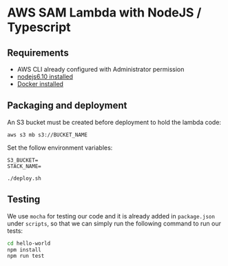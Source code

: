 # AWS SAM Lambda with NodeJS / Typescript

## Requirements

* AWS CLI already configured with Administrator permission
* [nodejs6.10 installed](https://nodejs.org/en/download/releases/)
* [Docker installed](https://www.docker.com/community-edition)

## Packaging and deployment

An S3 bucket must be created before deployment to hold the lambda code:

```
aws s3 mb s3://BUCKET_NAME
```

Set the follow environment variables:
```
S3_BUCKET=
STACK_NAME=
```

```
./deploy.sh
```

## Testing

We use `mocha` for testing our code and it is already added in `package.json` under `scripts`, so that we can simply run the following command to run our tests:

```bash
cd hello-world
npm install
npm run test
```